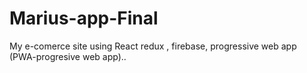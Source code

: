 # Marius-app-Final

My e-comerce site using React redux , firebase, progressive web app (PWA-progresive web app)..
